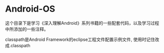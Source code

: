 # Android-OS
这个目录下是学习《深入理解Android》系列书籍的一些配套代码，以及学习过程中所添加的一些注释。<br/>

classpath是Android Framework的eclipse工程文件配置示例文件, 使用时记住改成.classpath  
